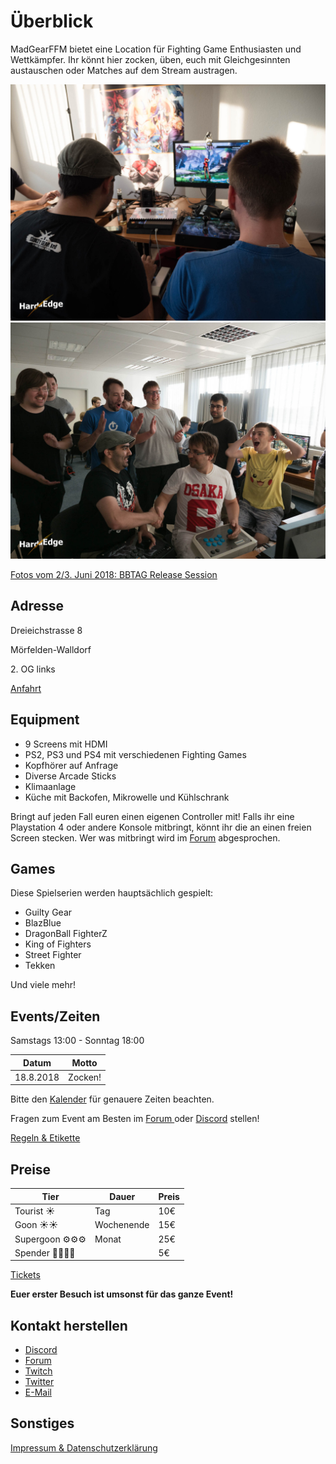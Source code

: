 # Überblick

MadGearFFM bietet eine Location für Fighting Game Enthusiasten und Wettkämpfer. Ihr könnt hier zocken, üben, euch mit Gleichgesinnten austauschen oder Matches auf dem Stream austragen.

![Location](/photos/location1.jpg)
![Location](/photos/location2.jpg)

[Fotos vom 2/3. Juni 2018: BBTAG Release Session](https://www.hardedge.org/2018/06/03/madgearffm-blazblue-cross-tag-battle-release-session/)

## Adresse
Dreieichstrasse 8

Mörfelden-Walldorf

2\. OG links

[Anfahrt](./anfahrt.md)

## Equipment
- 9 Screens mit HDMI
- PS2, PS3 und PS4 mit verschiedenen Fighting Games
- Kopfhörer auf Anfrage
- Diverse Arcade Sticks
- Klimaanlage
- Küche mit Backofen, Mikrowelle und Kühlschrank

Bringt auf jeden Fall euren einen eigenen Controller mit! Falls ihr eine Playstation 4 oder andere Konsole mitbringt, könnt ihr die an einen freien Screen stecken. Wer was mitbringt wird im [Forum](https://forum.hardedge.org/index.php?board/380-madgear-ffm/) abgesprochen.

## Games

Diese Spielserien werden hauptsächlich gespielt:
- Guilty Gear
- BlazBlue
- DragonBall FighterZ
- King of Fighters
- Street Fighter
- Tekken

Und viele mehr!

## Events/Zeiten
Samstags 13:00 - Sonntag 18:00

| Datum | Motto |
| --- | --- |
| 18.8.2018 | Zocken! | 

Bitte den [Kalender](https://calendar.google.com/calendar/embed?src=kqg40hjscfpnkm780rhd7abr5s%40group.calendar.google.com&ctz=Europe%2FBerlin) für genauere Zeiten beachten.

Fragen zum Event am Besten im [Forum ](https://forum.hardedge.org/index.php?board/380-frankfurt/) oder [Discord](https://tinyurl.com/madgearffm) stellen!

[Regeln & Etikette](./regeln.md)

## Preise

| Tier | Dauer | Preis |
| --- | --- | --- |
| Tourist ☀️ | Tag | 10€ |
| Goon ☀️☀️ | Wochenende | 15€ | 
| Supergoon ⚙️⚙️⚙️ | Monat | 25€ |
| Spender 🙏🙏🙏🙏|  | 5€ |

[Tickets](./tickets.md)

**Euer erster Besuch ist umsonst für das ganze Event!**

## Kontakt herstellen

- [Discord](https://tinyurl.com/madgearffm)
- [Forum](https://forum.hardedge.org/index.php?board/380-frankfurt/)
- [Twitch](https://twitch.tv/madgearffm)
- [Twitter](http://twitter.com/madgearffm)
- [E-Mail](mailto:kontakt@madgear.club)

## Sonstiges

[Impressum & Datenschutzerklärung](./impressum.md)
